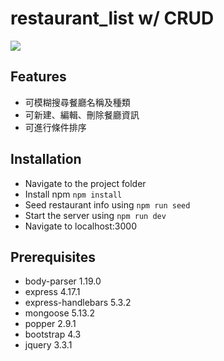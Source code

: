 # restaurant_list w/ CRUD

![](http://i.imgur.com/5Q8cVAo.jpg)

## Features

- 可模糊搜尋餐廳名稱及種類
- 可新建、編輯、刪除餐廳資訊
- 可進行條件排序

## Installation

- Navigate to the project folder
- Install npm `npm install`
- Seed restaurant info using `npm run seed`
- Start the server using `npm run dev`
- Navigate to localhost:3000

## Prerequisites

- body-parser 1.19.0
- express 4.17.1
- express-handlebars 5.3.2
- mongoose 5.13.2
- popper 2.9.1
- bootstrap 4.3
- jquery 3.3.1
